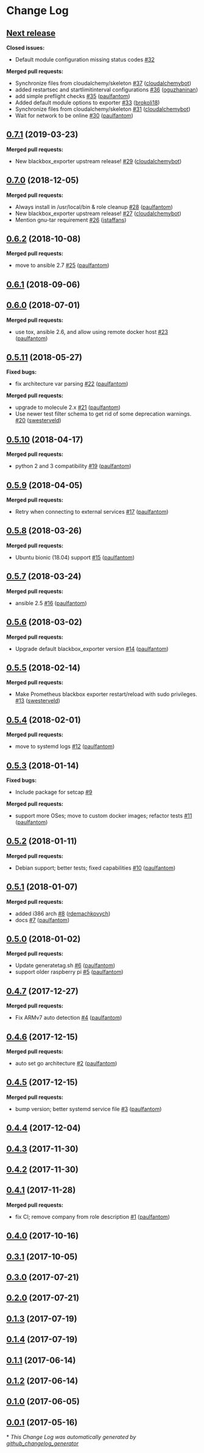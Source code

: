 # Change Log

## [**Next release**](https://galaxy.ansible.com/cloudalchemy/blackbox-exporter)

**Closed issues:**

- Default module configuration missing status codes [\#32](https://github.com/cloudalchemy/ansible-blackbox-exporter/issues/32)

**Merged pull requests:**

- Synchronize files from cloudalchemy/skeleton [\#37](https://github.com/cloudalchemy/ansible-blackbox-exporter/pull/37) ([cloudalchemybot](https://github.com/cloudalchemybot))
- added restartsec and startlimitinterval configurations [\#36](https://github.com/cloudalchemy/ansible-blackbox-exporter/pull/36) ([oguzhaninan](https://github.com/oguzhaninan))
- add simple preflight checks [\#35](https://github.com/cloudalchemy/ansible-blackbox-exporter/pull/35) ([paulfantom](https://github.com/paulfantom))
- Added default module options to exporter [\#33](https://github.com/cloudalchemy/ansible-blackbox-exporter/pull/33) ([brokoli18](https://github.com/brokoli18))
- Synchronize files from cloudalchemy/skeleton [\#31](https://github.com/cloudalchemy/ansible-blackbox-exporter/pull/31) ([cloudalchemybot](https://github.com/cloudalchemybot))
- Wait for network to be online [\#30](https://github.com/cloudalchemy/ansible-blackbox-exporter/pull/30) ([paulfantom](https://github.com/paulfantom))

## [0.7.1](https://galaxy.ansible.com/cloudalchemy/blackbox-exporter) (2019-03-23)
**Merged pull requests:**

- New blackbox\_exporter upstream release! [\#29](https://github.com/cloudalchemy/ansible-blackbox-exporter/pull/29) ([cloudalchemybot](https://github.com/cloudalchemybot))

## [0.7.0](https://galaxy.ansible.com/cloudalchemy/blackbox-exporter) (2018-12-05)
**Merged pull requests:**

- Always install in /usr/local/bin & role cleanup [\#28](https://github.com/cloudalchemy/ansible-blackbox-exporter/pull/28) ([paulfantom](https://github.com/paulfantom))
- New blackbox\_exporter upstream release! [\#27](https://github.com/cloudalchemy/ansible-blackbox-exporter/pull/27) ([cloudalchemybot](https://github.com/cloudalchemybot))
- Mention gnu-tar requirement [\#26](https://github.com/cloudalchemy/ansible-blackbox-exporter/pull/26) ([jstaffans](https://github.com/jstaffans))

## [0.6.2](https://galaxy.ansible.com/cloudalchemy/blackbox-exporter) (2018-10-08)
**Merged pull requests:**

- move to ansible 2.7 [\#25](https://github.com/cloudalchemy/ansible-blackbox-exporter/pull/25) ([paulfantom](https://github.com/paulfantom))

## [0.6.1](https://galaxy.ansible.com/cloudalchemy/blackbox-exporter) (2018-09-06)
## [0.6.0](https://galaxy.ansible.com/cloudalchemy/blackbox-exporter) (2018-07-01)
**Merged pull requests:**

- use tox, ansible 2.6, and allow using remote docker host [\#23](https://github.com/cloudalchemy/ansible-blackbox-exporter/pull/23) ([paulfantom](https://github.com/paulfantom))

## [0.5.11](https://galaxy.ansible.com/cloudalchemy/blackbox-exporter) (2018-05-27)
**Fixed bugs:**

- fix architecture var parsing [\#22](https://github.com/cloudalchemy/ansible-blackbox-exporter/pull/22) ([paulfantom](https://github.com/paulfantom))

**Merged pull requests:**

- upgrade to molecule 2.x [\#21](https://github.com/cloudalchemy/ansible-blackbox-exporter/pull/21) ([paulfantom](https://github.com/paulfantom))
- Use newer test filter schema to get rid of some deprecation warnings. [\#20](https://github.com/cloudalchemy/ansible-blackbox-exporter/pull/20) ([swesterveld](https://github.com/swesterveld))

## [0.5.10](https://galaxy.ansible.com/cloudalchemy/blackbox-exporter) (2018-04-17)
**Merged pull requests:**

- python 2 and 3 compatibility [\#19](https://github.com/cloudalchemy/ansible-blackbox-exporter/pull/19) ([paulfantom](https://github.com/paulfantom))

## [0.5.9](https://galaxy.ansible.com/cloudalchemy/blackbox-exporter) (2018-04-05)
**Merged pull requests:**

- Retry when connecting to external services [\#17](https://github.com/cloudalchemy/ansible-blackbox-exporter/pull/17) ([paulfantom](https://github.com/paulfantom))

## [0.5.8](https://galaxy.ansible.com/cloudalchemy/blackbox-exporter) (2018-03-26)
**Merged pull requests:**

- Ubuntu bionic \(18.04\) support [\#15](https://github.com/cloudalchemy/ansible-blackbox-exporter/pull/15) ([paulfantom](https://github.com/paulfantom))

## [0.5.7](https://galaxy.ansible.com/cloudalchemy/blackbox-exporter) (2018-03-24)
**Merged pull requests:**

- ansible 2.5 [\#16](https://github.com/cloudalchemy/ansible-blackbox-exporter/pull/16) ([paulfantom](https://github.com/paulfantom))

## [0.5.6](https://galaxy.ansible.com/cloudalchemy/blackbox-exporter) (2018-03-02)
**Merged pull requests:**

- Upgrade default blackbox\_exporter version [\#14](https://github.com/cloudalchemy/ansible-blackbox-exporter/pull/14) ([paulfantom](https://github.com/paulfantom))

## [0.5.5](https://galaxy.ansible.com/cloudalchemy/blackbox-exporter) (2018-02-14)
**Merged pull requests:**

- Make Prometheus blackbox exporter restart/reload with sudo privileges. [\#13](https://github.com/cloudalchemy/ansible-blackbox-exporter/pull/13) ([swesterveld](https://github.com/swesterveld))

## [0.5.4](https://galaxy.ansible.com/cloudalchemy/blackbox-exporter) (2018-02-01)
**Merged pull requests:**

- move to systemd logs [\#12](https://github.com/cloudalchemy/ansible-blackbox-exporter/pull/12) ([paulfantom](https://github.com/paulfantom))

## [0.5.3](https://galaxy.ansible.com/cloudalchemy/blackbox-exporter) (2018-01-14)
**Fixed bugs:**

- Include package for setcap [\#9](https://github.com/cloudalchemy/ansible-blackbox-exporter/issues/9)

**Merged pull requests:**

- support more OSes; move to custom docker images; refactor tests [\#11](https://github.com/cloudalchemy/ansible-blackbox-exporter/pull/11) ([paulfantom](https://github.com/paulfantom))

## [0.5.2](https://galaxy.ansible.com/cloudalchemy/blackbox-exporter) (2018-01-11)
**Merged pull requests:**

- Debian support; better tests; fixed capabilities [\#10](https://github.com/cloudalchemy/ansible-blackbox-exporter/pull/10) ([paulfantom](https://github.com/paulfantom))

## [0.5.1](https://galaxy.ansible.com/cloudalchemy/blackbox-exporter) (2018-01-07)
**Merged pull requests:**

- added i386 arch [\#8](https://github.com/cloudalchemy/ansible-blackbox-exporter/pull/8) ([rdemachkovych](https://github.com/rdemachkovych))
- docs [\#7](https://github.com/cloudalchemy/ansible-blackbox-exporter/pull/7) ([paulfantom](https://github.com/paulfantom))

## [0.5.0](https://galaxy.ansible.com/cloudalchemy/blackbox-exporter) (2018-01-02)
**Merged pull requests:**

- Update generatetag.sh [\#6](https://github.com/cloudalchemy/ansible-blackbox-exporter/pull/6) ([paulfantom](https://github.com/paulfantom))
- support older raspberry pi [\#5](https://github.com/cloudalchemy/ansible-blackbox-exporter/pull/5) ([paulfantom](https://github.com/paulfantom))

## [0.4.7](https://galaxy.ansible.com/cloudalchemy/blackbox-exporter) (2017-12-27)
**Merged pull requests:**

- Fix ARMv7 auto detection [\#4](https://github.com/cloudalchemy/ansible-blackbox-exporter/pull/4) ([paulfantom](https://github.com/paulfantom))

## [0.4.6](https://galaxy.ansible.com/cloudalchemy/blackbox-exporter) (2017-12-15)
**Merged pull requests:**

- auto set go architecture [\#2](https://github.com/cloudalchemy/ansible-blackbox-exporter/pull/2) ([paulfantom](https://github.com/paulfantom))

## [0.4.5](https://galaxy.ansible.com/cloudalchemy/blackbox-exporter) (2017-12-15)
**Merged pull requests:**

- bump version; better systemd service file [\#3](https://github.com/cloudalchemy/ansible-blackbox-exporter/pull/3) ([paulfantom](https://github.com/paulfantom))

## [0.4.4](https://galaxy.ansible.com/cloudalchemy/blackbox-exporter) (2017-12-04)
## [0.4.3](https://galaxy.ansible.com/cloudalchemy/blackbox-exporter) (2017-11-30)
## [0.4.2](https://galaxy.ansible.com/cloudalchemy/blackbox-exporter) (2017-11-30)
## [0.4.1](https://galaxy.ansible.com/cloudalchemy/blackbox-exporter) (2017-11-28)
**Merged pull requests:**

- fix CI; remove company from role description [\#1](https://github.com/cloudalchemy/ansible-blackbox-exporter/pull/1) ([paulfantom](https://github.com/paulfantom))

## [0.4.0](https://galaxy.ansible.com/cloudalchemy/blackbox-exporter) (2017-10-16)
## [0.3.1](https://galaxy.ansible.com/cloudalchemy/blackbox-exporter) (2017-10-05)
## [0.3.0](https://galaxy.ansible.com/cloudalchemy/blackbox-exporter) (2017-07-21)
## [0.2.0](https://galaxy.ansible.com/cloudalchemy/blackbox-exporter) (2017-07-21)
## [0.1.3](https://galaxy.ansible.com/cloudalchemy/blackbox-exporter) (2017-07-19)
## [0.1.4](https://galaxy.ansible.com/cloudalchemy/blackbox-exporter) (2017-07-19)
## [0.1.1](https://galaxy.ansible.com/cloudalchemy/blackbox-exporter) (2017-06-14)
## [0.1.2](https://galaxy.ansible.com/cloudalchemy/blackbox-exporter) (2017-06-14)
## [0.1.0](https://galaxy.ansible.com/cloudalchemy/blackbox-exporter) (2017-06-05)
## [0.0.1](https://galaxy.ansible.com/cloudalchemy/blackbox-exporter) (2017-05-16)


\* *This Change Log was automatically generated by [github_changelog_generator](https://github.com/skywinder/Github-Changelog-Generator)*